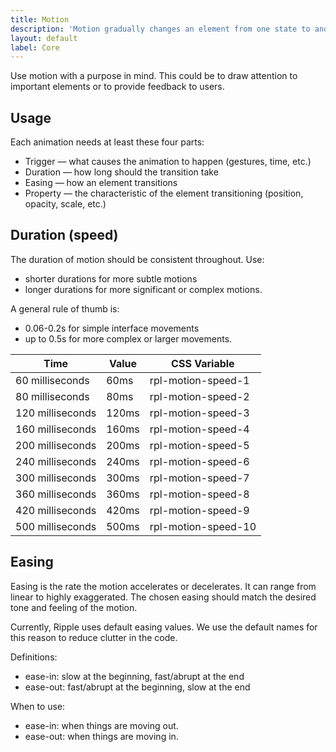 ```yaml
---
title: Motion
description: 'Motion gradually changes an element from one state to another. It can also indicate an interaction.'
layout: default
label: Core
---
```


Use motion with a purpose in mind. This could be to draw attention to important elements or to provide feedback to users.

## Usage

Each animation needs at least these four parts:

- Trigger — what causes the animation to happen (gestures, time, etc.)
- Duration — how long should the transition take
- Easing — how an element transitions
- Property — the characteristic of the element transitioning (position, opacity, scale, etc.)

## Duration (speed)

The duration of motion should be consistent throughout. Use:

- shorter durations for more subtle motions
- longer durations for more significant or complex motions.

A general rule of thumb is:

- 0.06-0.2s for simple interface movements
- up to 0.5s for more complex or larger movements.

| Time  | Value | CSS Variable |
|-------------|-------|--------------|
| 60 milliseconds   | 60ms  | rpl-motion-speed-1  | 
| 80 milliseconds   | 80ms  | rpl-motion-speed-2  | 
| 120 milliseconds   | 120ms  | rpl-motion-speed-3  | 
| 160 milliseconds   | 160ms  | rpl-motion-speed-4  | 
| 200 milliseconds   | 200ms  | rpl-motion-speed-5  | 
| 240 milliseconds   | 240ms  | rpl-motion-speed-6  | 
| 300 milliseconds   | 300ms  | rpl-motion-speed-7  | 
| 360 milliseconds   | 360ms  | rpl-motion-speed-8  | 
| 420 milliseconds   | 420ms  | rpl-motion-speed-9  | 
| 500 milliseconds   | 500ms  | rpl-motion-speed-10  | 

## Easing

Easing is the rate the motion accelerates or decelerates. It can range from linear to highly exaggerated. The chosen easing should match the desired tone and feeling of the motion.

Currently, Ripple uses default easing values. We use the default names for this reason to reduce clutter in the code.

Definitions:

- ease-in: slow at the beginning, fast/abrupt at the end
- ease-out: fast/abrupt at the beginning, slow at the end

When to use:

- ease-in: when things are moving out.
- ease-out: when things are moving in.
